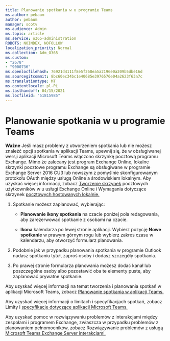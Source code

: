```yaml
---
title: Planowanie spotkania w u programie Teams
ms.author: pebaum
author: pebaum
manager: scotv
ms.audience: Admin
ms.topic: article
ms.service: o365-administration
ROBOTS: NOINDEX, NOFOLLOW
localization_priority: Normal
ms.collection: Adm_O365
ms.custom:
- "2678"
- "9000736"
ms.openlocfilehash: 76921d4111f8e5f268ea5a2196e0a209b5dbe16d
ms.sourcegitcommit: 8bc60ec34bc1e40685e3976576e04a2623f63a7c
ms.translationtype: MT
ms.contentlocale: pl-PL
ms.lasthandoff: 04/15/2021
ms.locfileid: "51815985"
---
```

# <a name="schedule-a-meeting-in-teams"></a>Planowanie spotkania w u programie Teams

**Ważne** Jeśli masz problemy z utworzeniem spotkania lub nie możesz znaleźć opcji spotkania w aplikacji Teams, upewnij się, że w obsługiwanej wersji aplikacji Microsoft Teams włączono skrzynkę pocztową programu Exchange. Mimo że zalecany jest program Exchange Online, lokalne skrzynki pocztowe programu Exchange są obsługiwane w programie Exchange Server 2016 CU3 lub nowszym z pomyślnie skonfigurowanym protokołu OAuth między usługą Online a środowiskiem lokalnym. Aby uzyskać więcej informacji, zobacz [Tworzenie skrzynek](https://docs.microsoft.com/exchange/recipients-in-exchange-online/create-user-mailboxes) pocztowych użytkowników w u usługi Exchange Online i Wymagania dotyczące skrzynek [pocztowych hostowanych lokalnie.](https://docs.microsoft.com/microsoftteams/exchange-teams-interact#requirements-for-mailboxes-hosted-on-premises) 

1. Spotkanie możesz zaplanować, wybierając:

    - **Planowanie ikony spotkania** na czacie poniżej pola redagowania, aby zarezerwować spotkanie z osobami na czacie.

    - **Ikona** kalendarza po lewej stronie aplikacji. Wybierz pozycję **Nowe spotkanie** w prawym górnym rogu lub wybierz zakres czasu w kalendarzu, aby otworzyć formularz planowania.

2. Podobnie jak w przypadku planowania spotkania w programie Outlook nadasz spotkaniu tytuł, zaproś osoby i dodasz szczegóły spotkania.

3. Po prawej stronie formularza planowania możesz dodać kanał lub poszczególne osoby albo pozostawić oba te elementy puste, aby zaplanować prywatne spotkanie.

Aby uzyskać więcej informacji na temat tworzenia i planowania spotkań w aplikacji Microsoft Teams, zobacz [Planowanie spotkania w aplikacji Teams.](https://support.office.com/article/Schedule-a-meeting-in-Teams-943507a9-8583-4c58-b5d2-8ec8265e04e5)

Aby uzyskać więcej informacji o limitach i specyfikacjach spotkań, zobacz Limity i [specyfikacje dotyczące aplikacji Microsoft Teams.](https://docs.microsoft.com/microsoftteams/limits-specifications-teams#meetings-and-calls)

Aby uzyskać pomoc w rozwiązywaniu problemów z interakcjami między zespołami i programem Exchange, zwłaszcza w przypadku problemów z planowaniem pełnomocników, zobacz Rozwiązywanie problemów z usługą [Microsoft Teams Exchange Server interakcjami.](https://docs.microsoft.com/microsoftteams/troubleshoot/known-issues/teams-exchange-interaction-issue)